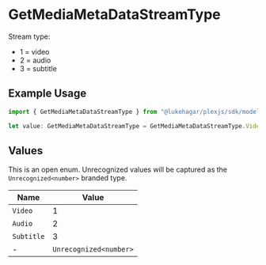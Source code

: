# GetMediaMetaDataStreamType

Stream type:
  - 1 = video
  - 2 = audio
  - 3 = subtitle


## Example Usage

```typescript
import { GetMediaMetaDataStreamType } from "@lukehagar/plexjs/sdk/models/operations";

let value: GetMediaMetaDataStreamType = GetMediaMetaDataStreamType.Video;
```

## Values

This is an open enum. Unrecognized values will be captured as the `Unrecognized<number>` branded type.

| Name                   | Value                  |
| ---------------------- | ---------------------- |
| `Video`                | 1                      |
| `Audio`                | 2                      |
| `Subtitle`             | 3                      |
| -                      | `Unrecognized<number>` |